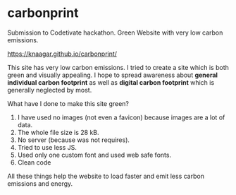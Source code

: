 # carbonprint
Submission to Codetivate hackathon. Green Website with very low carbon emissions.

https://knaagar.github.io/carbonprint/

This site has very low carbon emissions. I tried to create a site which is both green and visually appealing. I hope to spread awareness about **general individual carbon footprint** as well as **digital carbon footprint** which is generally neglected by most.

What have I done to make this site green?
1. I have used no images (not even a favicon) because images are a lot of data.
2. The whole file size is 28 kB.
3. No server (because was not requires).
4. Tried to use less JS.
5. Used only one custom font and used web safe fonts.
6. Clean code

All these things help the website to load faster and emit less carbon emissions and energy.
